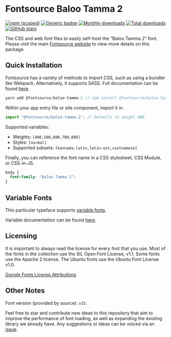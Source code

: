 # Fontsource Baloo Tamma 2

[![npm (scoped)](https://img.shields.io/npm/v/@fontsource/baloo-tamma-2?color=brightgreen)](https://www.npmjs.com/package/@fontsource/baloo-tamma-2) [![Generic badge](https://img.shields.io/badge/fontsource-passing-brightgreen)](https://github.com/fontsource/fontsource) [![Monthly downloads](https://badgen.net/npm/dm/@fontsource/baloo-tamma-2)](https://github.com/fontsource/fontsource) [![Total downloads](https://badgen.net/npm/dt/@fontsource/baloo-tamma-2)](https://github.com/fontsource/fontsource) [![GitHub stars](https://img.shields.io/github/stars/fontsource/fontsource.svg?style=social&label=Star)](https://github.com/fontsource/fontsource/stargazers)

The CSS and web font files to easily self-host the “Baloo Tamma 2” font. Please visit the main [Fontsource website](https://fontsource.org/fonts/baloo-tamma-2) to view more details on this package.

## Quick Installation

Fontsource has a variety of methods to import CSS, such as using a bundler like Webpack. Alternatively, it supports SASS. Full documentation can be found [here](https://fontsource.org/docs/introduction).

```javascript
yarn add @fontsource/baloo-tamma-2 // npm install @fontsource/baloo-tamma-2
```

Within your app entry file or site component, import it in.

```javascript
import "@fontsource/baloo-tamma-2"; // Defaults to weight 400.
```

Supported variables:

- Weights: `[400,500,600,700,800]`
- Styles: `[normal]`
- Supported subsets: `[kannada,latin,latin-ext,vietnamese]`

Finally, you can reference the font name in a CSS stylesheet, CSS Module, or CSS-in-JS.

```css
body {
  font-family: "Baloo Tamma 2";
}
```

## Variable Fonts

This particular typeface supports [variable fonts](https://developer.mozilla.org/en-US/docs/Web/CSS/CSS_Fonts/Variable_Fonts_Guide).

Variable documentation can be found [here](https://fontsource.org/docs/variable-fonts).

## Licensing

It is important to always read the license for every font that you use.
Most of the fonts in the collection use the SIL Open Font License, v1.1. Some fonts use the Apache 2 license. The Ubuntu fonts use the Ubuntu Font License v1.0.

[Google Fonts License Attributions](https://fonts.google.com/attribution)

## Other Notes

Font version (provided by source): `v15`.

Feel free to star and contribute new ideas to this repository that aim to improve the performance of font loading, as well as expanding the existing library we already have. Any suggestions or ideas can be voiced via an [issue](https://github.com/fontsource/fontsource/issues).
